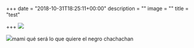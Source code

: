 +++
date = "2018-10-31T18:25:11+00:00"
description = ""
image = ""
title = "test"

+++
![](/uploads/buda_team.png)

![](/uploads/voxound-en-el-diario.png)mami qué será lo que quiere el negro
chachachan